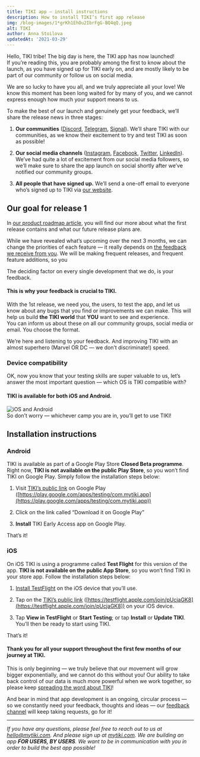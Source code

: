 ```yaml
---
title: TIKI app — install instructions
description: How to install TIKI’s first app release
img: /blog-images/1*grKh1EhOu2IbrFgG-BQ4qQ.jpeg
alt: TIKI
author: Anna Stoilova
updatedAt: '2021-03-29'
---
```

Hello, TIKI tribe! The big day is here, the TIKI app has now launched!  
If you’re reading this, you are probably among the first to know about the launch, as you have signed up for TIKI early on, and are mostly likely to be part of our community or follow us on social media.  

We are so lucky to have you all, and we truly appreciate all your love! We know this moment has been long waited for by many of you, and we cannot express enough how much your support means to us.  

To make the best of our launch and genuinely get your feedback, we’ll share the release news in three stages:  

1. **Our communities** ([Discord](https://discord.com/invite/evjYQq48Be), [Telegram](https://t.me/mytikiapp), [Signal](https://signal.group/#CjQKIA66Eq2VHecpcCd-cu-dziozMRSH3EuQdcZJNyMOYNi5EhC0coWtjWzKQ1dDKEjMqhkP)). We’ll share TIKI with our communities, as we know their excitement to try and test TIKI as soon as possible!  
   
2. **Our social media channels** ([Instagram](https://www.instagram.com/my.tiki/), [Facebook](https://www.facebook.com/mytikiapp/), [Twitter](https://twitter.com/my_tiki_), [LinkedIn](https://www.linkedin.com/company/mytiki/)). We’ve had quite a lot of excitement from our social media followers, so we’ll make sure to share the app launch on social shortly after we’ve notified our community groups.  
   
3. **All people that have signed up.** We’ll send a one-off email to everyone who’s signed up to TIKI via [our website](https://mytiki.com/).

## Our goal for release 1
In [our product roadmap article](https://mytiki.com/blog/roadmap-update-0321), you will find our more about what the first release contains and what our future release plans are.  

While we have revealed what’s upcoming over the next 3 months, we can change the priorities of each feature — it really depends on [the feedback we receive from you](https://feedback.mytiki.com/). We will be making frequent releases, and frequent feature additions, so you  

The deciding factor on every single development that we do, is your feedback.  

#### This is why your feedback is crucial to TIKI.
With the 1st release, we need you, the users, to test the app, and let us know about any bugs that you find or improvements we can make. This will help us build **the TIKI world** that **YOU** want to see and experience.  
You can inform us about these on all our community groups, social media or email. You choose the format.

We’re here and listening to your feedback. And improving TIKI with an almost superhero (Marvel OR DC — we don’t discriminate!) speed.  

### Device compatibility
OK, now you know that your testing skills are super valuable to us, let’s answer the most important question — which OS is TIKI compatible with?  

#### TIKI is available for both iOS and Android.
![iOS and Android](/blog-images/1*Xv68AXHlGWLQccAFQ0LPQg.jpeg)  
So don’t worry — whichever camp you are in, you’ll get to use TIKI!  

## Installation instructions
### Android
TIKI is available as part of a Google Play Store **Closed Beta programme**.  
Right now, **TIKI is not available on the public Play Store**, so you won’t find TIKI on Google Play. Simply follow the installation steps below:  

1. Visit [TIKI’s public link](https://play.google.com/apps/testing/com.mytiki.app) on Google Play ([https://play.google.com/apps/testing/com.mytiki.app](https://play.google.com/apps/testing/com.mytiki.app))  
   
2. Click on the link called “Download it on Google Play”  
   
3. **Install** TIKI Early Access app on Google Play.

That’s it!

### iOS
On iOS TIKI is using a programme called **Test Flight** for this version of the app. **TIKI is not available on the public App Store**, so you won’t find TIKI in your store app. Follow the installation steps below:

1. [Install TestFlight](https://itunes.apple.com/us/app/testflight/id899247664?mt=8) on the iOS device that you’ll use.  
   
2. Tap on the [TIKI’s public link](https://testflight.apple.com/join/pUcjaGK8) ([https://testflight.apple.com/join/pUcjaGK8](https://testflight.apple.com/join/pUcjaGK8)) on your iOS device.  
   
3. Tap **View in TestFlight** or **Start Testing**; or tap **Install** or **Update TIKI**. You’ll then be ready to start using TIKI.  

That’s it!  

#### Thank you for all your support throughout the first few months of our journey at TIKI.
This is only beginning — we truly believe that our movement will grow bigger exponentially, and we cannot do this without you! Our ability to take back control of our data is much more powerful when we work together, so please keep [spreading the word about TIKI](http://www.mytiki.com/medium)!  

And bear in mind that app development is an ongoing, circular process — so we constantly need your feedback, thoughts and ideas — our [feedback channel](https://feedback.mytiki.com/) will keep taking requests, go for it!  

---

*If you have any questions, please feel free to reach out to us at [hello@mytiki.com](mailto:hello@mytiki.com). And
please sign up at [mytiki.com](https://mytiki.com/#signup). We are building an app **FOR USERS, BY USERS**. We want to
be in communication with you in order to build the best app possible!*
